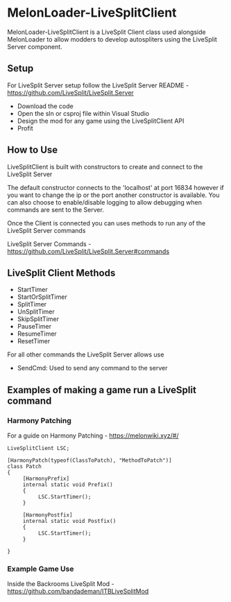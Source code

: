 # MelonLoader-LiveSplitClient
 MelonLoader-LiveSplitClient is a LiveSplit Client class used alongside MelonLoader to allow modders to develop autospliters using the LiveSplit Server component.

## Setup
For LiveSplit Server setup follow the LiveSplit Server README - https://github.com/LiveSplit/LiveSplit.Server

 - Download the code
 - Open the sln or csproj file within Visual Studio
 - Design the mod for any game using the LiveSplitClient API
 - Profit

## How to Use
LiveSplitClient is built with constructors to create and connect to the LiveSplit Server
  
The default constructor connects to the 'localhost' at port 16834 however if you want to change the ip or the port another constructor is available.
You can also choose to enable/disable logging to allow debugging when commands are sent to the Server.

Once the Client is connected you can uses methods to run any of the LiveSplit Server commands
 
LiveSplit Server Commands - https://github.com/LiveSplit/LiveSplit.Server#commands
 
## LiveSplit Client Methods
- StartTimer
- StartOrSplitTimer
- SplitTimer
- UnSplitTimer
- SkipSplitTimer
- PauseTimer
- ResumeTimer
- ResetTimer

For all other commands the LiveSplit Server allows use 
- SendCmd: Used to send any command to the server

## Examples of making a game run a LiveSplit command
### Harmony Patching
For a guide on Harmony Patching - https://melonwiki.xyz/#/
```
LiveSplitClient LSC;

[HarmonyPatch(typeof(ClassToPatch), "MethodToPatch")]
class Patch
{
     [HarmonyPrefix]
     internal static void Prefix()
     {
          LSC.StartTimer();
     }
     
     [HarmonyPostfix]
     internal static void Postfix()
     {
          LSC.StartTimer();
     }
     
}
```

### Example Game Use
Inside the Backrooms LiveSplit Mod - 
https://github.com/bandademan/ITBLiveSplitMod
